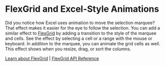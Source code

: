 FlexGrid and Excel-Style Animations
===================================

Did you notice how Excel uses animation to move the selection marquee? That effect makes it easier for the eye to follow the selection. You can add a similar effect to [FlexGrid](https://www.grapecity.com/wijmo/api/classes/wijmo_grid.flexgrid.html) by adding a transition to the style of the marquee and cells. See the effect by selecting a cell or a range with the mouse or keyboard. In addition to the marquee, you can animate the grid cells as well. This effect shows when you resize, drag, or sort the columns.

[Learn about FlexGrid](https://www.grapecity.com/wijmo/flexgrid-javascript-data-grid) | [FlexGrid API Reference](https://www.grapecity.com/wijmo/api/classes/wijmo_grid.flexgrid.html)